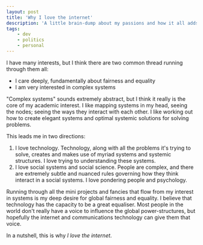 ```yaml
---
layout: post
title: 'Why I love the internet'
description: 'A little brain-dump about my passions and how it all adds up to absolutely loving the internet and everything it stands for'
tags:
    - dev
    - politics
    - personal
---
```


I have many interests, but I think there are two common thread running through them all:

- I care deeply, fundamentally about fairness and equality
- I am very interested in complex systems

"Complex systems" sounds extremely abstract, but I think it really is the core of my academic interest. I like mapping systems in my head, seeing the nodes; seeing the ways they interact with each other. I like working out how to create elegant systems and optimal systemic solutions for solving problems.

This leads me in two directions:

1. I love technology. Technology, along with all the problems it's trying to solve, creates and makes use of myriad systems and systemic structures. I love trying to understanding these systems.
2. I love social systems and social science. People are complex, and there are extremely subtle and nuanced rules governing how they think interact in a social systems. I love pondering people and psychology.

Running through all the mini projects and fancies that flow from my interest in systems is my deep desire for global fairness and equality. I believe that technology has the capacity to be a great equaliser. Most people in the world don't really have a voice to influence the global power-structures, but hopefully the internet and communications technology can give them that voice.

In a nutshell, this is why *I love the internet*.
